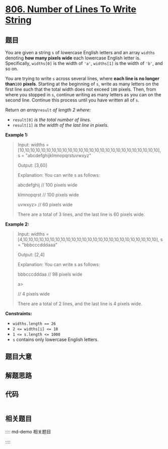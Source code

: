 # [806. Number of Lines To Write String](https://leetcode.com/problems/number-of-lines-to-write-string)

## 题目

You are given a string `s` of lowercase English letters and an array `widths`
denoting **how many pixels wide** each lowercase English letter is.
Specifically, `widths[0]` is the width of `'a'`, `widths[1]` is the width of
`'b'`, and so on.

You are trying to write `s` across several lines, where **each line is no
longer than**`100` **pixels**. Starting at the beginning of `s`, write as many
letters on the first line such that the total width does not exceed `100`
pixels. Then, from where you stopped in `s`, continue writing as many letters
as you can on the second line. Continue this process until you have written
all of `s`.

Return _an array_`result` _of length 2 where:_

  * `result[0]` _is the total number of lines._
  * `result[1]` _is the width of the last line in pixels._



**Example 1:**

> Input: widths = [10,10,10,10,10,10,10,10,10,10,10,10,10,10,10,10,10,10,10,10,10,10,10,10,10,10], s = "abcdefghijklmnopqrstuvwxyz"
> 
> Output: [3,60]
> 
> Explanation: You can write s as follows:
> 
> abcdefghij  // 100 pixels wide
> 
> klmnopqrst  // 100 pixels wide
> 
> uvwxyz> 
>   // 60 pixels wide
> 
> There are a total of 3 lines, and the last line is 60 pixels wide.

**Example 2:**

> Input: widths = [4,10,10,10,10,10,10,10,10,10,10,10,10,10,10,10,10,10,10,10,10,10,10,10,10,10], s = "bbbcccdddaaa"
> 
> Output: [2,4]
> 
> Explanation: You can write s as follows:
> 
> bbbcccdddaa  // 98 pixels wide
> 
> a> 
> > 
> > 
> // 4 pixels wide
> 
> There are a total of 2 lines, and the last line is 4 pixels wide.



**Constraints:**

  * `widths.length == 26`
  * `2 <= widths[i] <= 10`
  * `1 <= s.length <= 1000`
  * `s` contains only lowercase English letters.


## 题目大意

## 解题思路

## 代码

```javascript

```

## 相关题目

:::: md-demo 相关题目

::::
